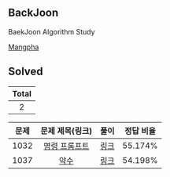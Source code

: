 ## BackJoon 

 BaekJoon Algorithm Study

 [Mangpha](https://www.acmicpc.net/user/mangpha)

## Solved

| Total |
|:-----:|
| 2 |

| 문제  | 문제 제목(링크) | 풀이 | 정답 비율 |
|:-------------:|:-------------:|:------:|:------:|
| 1032 | [명령 프롬프트](https://www.acmicpc.net/problemset/problem/1032) | [링크](https://github.com/Mangpha/BaekJoon/blob/master/solved/1032.js) | 55.174% |
| 1037 | [약수](https://www.acmicpc.net/problemset/problem/1037) | [링크](https://github.com/Mangpha/BaekJoon/blob/master/solved/1037.js) | 54.198% |
